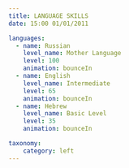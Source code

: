 ```yaml
---
title: LANGUAGE SKILLS
date: 15:00 01/01/2011

languages:
  - name: Russian
    level_name: Mother Language
    level: 100
    animation: bounceIn
  - name: English
    level_name: Intermediate
    level: 65  
    animation: bounceIn
  - name: Hebrew
    level_name: Basic Level
    level: 35  
    animation: bounceIn

taxonomy:
    category: left
---
```

